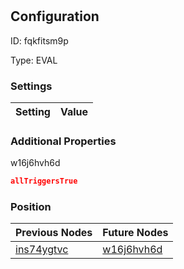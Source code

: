 # <nil>
## Configuration
ID:  fqkfitsm9p

Type: EVAL 


### Settings
| Setting | Value  |
| :------------------------ | ---------------------------------------- |
 




### Additional Properties
w16j6hvh6d
 ```json 
allTriggersTrue
```




### Position
| Previous Nodes | Future Nodes |
| :------------- | ------------ |
| [ins74ygtvc](./ins74ygtvc.md) | [w16j6hvh6d](./w16j6hvh6d.md) |